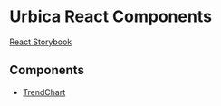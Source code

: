 # Urbica React Components

[React Storybook](http://urbica.github.io/components)

## Components

* [TrendChart]()
